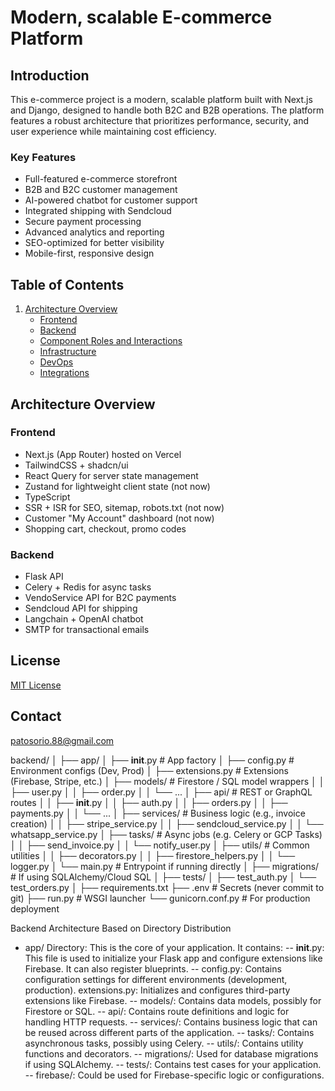 # Modern, scalable E-commerce Platform

## Introduction

This e-commerce project is a modern, scalable platform built with Next.js and Django, designed to handle both B2C and B2B operations. The platform features a robust architecture that prioritizes performance, security, and user experience while maintaining cost efficiency.

### Key Features
- Full-featured e-commerce storefront
- B2B and B2C customer management
- AI-powered chatbot for customer support
- Integrated shipping with Sendcloud
- Secure payment processing
- Advanced analytics and reporting
- SEO-optimized for better visibility
- Mobile-first, responsive design

## Table of Contents

1. [Architecture Overview](#architecture-overview)
   - [Frontend](#frontend)
   - [Backend](#backend)
   - [Component Roles and Interactions](#component-roles-and-interactions)
   - [Infrastructure](#infrastructure)
   - [DevOps](#devops)
   - [Integrations](#integrations)

## Architecture Overview

### Frontend
- Next.js (App Router) hosted on Vercel
- TailwindCSS + shadcn/ui
- React Query for server state management
- Zustand for lightweight client state (not now)
- TypeScript
- SSR + ISR for SEO, sitemap, robots.txt (not now)
- Customer "My Account" dashboard (not now)
- Shopping cart, checkout, promo codes

### Backend
- Flask API
- Celery + Redis for async tasks
- VendoService API for B2C payments
- Sendcloud API for shipping
- Langchain + OpenAI chatbot
- SMTP for transactional emails

## License
[MIT License](/LICENSE)

## Contact
patosorio.88@gmail.com



backend/
│
├── app/
│   ├── __init__.py              # App factory
│   ├── config.py                # Environment configs (Dev, Prod)
│   ├── extensions.py            # Extensions (Firebase, Stripe, etc.)
│   ├── models/                  # Firestore / SQL model wrappers
│   │   ├── user.py
│   │   ├── order.py
│   │   └── ...
│   ├── api/                     # REST or GraphQL routes
│   │   ├── __init__.py
│   │   ├── auth.py
│   │   ├── orders.py
│   │   ├── payments.py
│   │   └── ...
│   ├── services/                # Business logic (e.g., invoice creation)
│   │   ├── stripe_service.py
│   │   ├── sendcloud_service.py
│   │   └── whatsapp_service.py
│   ├── tasks/                   # Async jobs (e.g. Celery or GCP Tasks)
│   │   ├── send_invoice.py
│   │   └── notify_user.py
│   ├── utils/                   # Common utilities
│   │   ├── decorators.py
│   │   ├── firestore_helpers.py
│   │   └── logger.py
│   └── main.py                  # Entrypoint if running directly
│
├── migrations/                  # If using SQLAlchemy/Cloud SQL
│
├── tests/
│   ├── test_auth.py
│   └── test_orders.py
│
├── requirements.txt
├── .env                         # Secrets (never commit to git)
├── run.py                       # WSGI launcher
└── gunicorn.conf.py             # For production deployment





Backend Architecture Based on Directory Distribution
- app/ Directory: This is the core of your application. It contains:
-- __init__.py: This file is used to initialize your Flask app and configure extensions like Firebase. It can also register blueprints.
-- config.py: Contains configuration settings for different environments (development, production).
extensions.py: Initializes and configures third-party extensions like Firebase.
-- models/: Contains data models, possibly for Firestore or SQL.
-- api/: Contains route definitions and logic for handling HTTP requests.
-- services/: Contains business logic that can be reused across different parts of the application.
-- tasks/: Contains asynchronous tasks, possibly using Celery.
-- utils/: Contains utility functions and decorators.
-- migrations/: Used for database migrations if using SQLAlchemy.
-- tests/: Contains test cases for your application.
-- firebase/: Could be used for Firebase-specific logic or configurations.